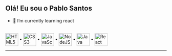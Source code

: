 ## Olá! Eu sou o Pablo Santos

- 🌱 I’m currently learning react
<!--
[![Anurag's GitHub stats-Dark](https://github-readme-stats.vercel.app/api?username=pablo-sts&show_icons=true&theme=dark#gh-dark-mode-only)](https://github.com/anuraghazra/github-readme-stats#gh-dark-mode-only)
[![Anurag's GitHub stats-Light](https://github-readme-stats.vercel.app/api?username=pablo-sts&show_icons=true&theme=default#gh-light-mode-only)](https://github.com/anuraghazra/github-readme-stats#gh-light-mode-only)
-->
<br/>
<div display="inline-block">
  <img alt="HTML5" align="center" width="40" height="40" src="https://cdn.jsdelivr.net/gh/devicons/devicon@latest/icons/html5/html5-original.svg" /><span> • </span>
  <img alt="CSS3" align="center" width="40" height="40" src="https://cdn.jsdelivr.net/gh/devicons/devicon@latest/icons/css3/css3-original.svg" /><span> • </span>
  <img alt="JavaScript" align="center" width="40" height="40" src="https://cdn.jsdelivr.net/gh/devicons/devicon@latest/icons/javascript/javascript-original.svg" /><span> • </span>
  <img alt="NodeJS" align="center" width="40" height="40" src="https://cdn.jsdelivr.net/gh/devicons/devicon@latest/icons/nodejs/nodejs-original.svg" /><span> • </span>        
  <img alt="Java" align="center" width="40" height="40" src="https://cdn.jsdelivr.net/gh/devicons/devicon@latest/icons/java/java-original.svg" /> <span> • </span> 
  <img alt="React" align="center" width="40" height="40" src="https://cdn.jsdelivr.net/gh/devicons/devicon@latest/icons/react/react-original.svg" />
          
</div>
<hr>
<div>
  
</div>


          
          
